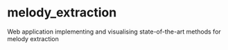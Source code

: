 # melody_extraction
Web application implementing and visualising state-of-the-art methods for melody extraction
